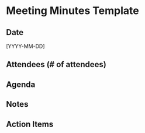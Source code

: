 # Meeting Minutes Template

## Date
[YYYY-MM-DD]

## Attendees (# of attendees)

## Agenda

## Notes

## Action Items
